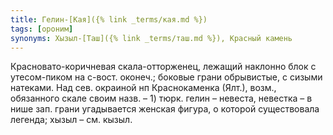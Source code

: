 ```yaml
---
title: Гелин-[Кая]({% link _terms/кая.md %})
tags: [ороним]
synonyms: Хызыл-[Таш]({% link _terms/таш.md %}), Красный камень
---
```


Красновато-коричневая скала-отторженец, лежащий наклонно блок с утесом-пиком на
с-вост. оконеч.; боковые грани обрывистые, с сизыми натеками. Над сев. окраиной
нп Краснокаменка (Ялт.), возм., обязанного скале своим назв. – 1) тюрк. гелин –
невеста, невестка – в нише зап. грани угадывается женская фигура, о которой
существовала легенда; хызыл – см. кызыл.
